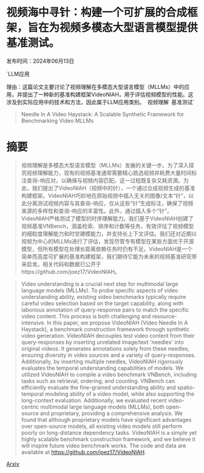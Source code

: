 # 视频海中寻针：构建一个可扩展的合成框架，旨在为视频多模态大型语言模型提供基准测试。

发布时间：2024年06月13日

`LLM应用

理由：这篇论文主要讨论了视频理解在多模态大型语言模型（MLLMs）中的应用，并提出了一种新的基准构建框架VideoNIAH，用于评估视频模型的性能。这涉及到实际应用中的技术和方法，因此属于LLM应用类别。` `视频理解` `基准测试`

> Needle In A Video Haystack: A Scalable Synthetic Framework for Benchmarking Video MLLMs

# 摘要

> 视频理解是多模态大型语言模型（MLLMs）发展的关键一步。为了深入探究视频理解能力，现有的视频基准通常需要精心挑选视频并耗费大量时间标注查询-响应对，以确保与视频内容匹配。这一过程既复杂又耗资源。为此，我们提出了VideoNIAH（视频中的针），一个通过合成视频生成的基准构建框架。VideoNIAH巧妙地在原始视频中插入无关的图像/文本“针”，以此分离测试视频内容与其查询-响应，仅从这些“针”生成标注，确保了视频来源的多样性和查询-响应的丰富性。此外，通过插入多个“针”，VideoNIAH严格测试了模型的时序理解能力。我们基于VideoNIAH创建了视频基准VNBench，涵盖检索、排序和计数等任务，有效评估了视频模型的细粒度理解能力和时空建模能力，并支持长上下文评估。我们还对近期以视频为中心的MLLMs进行了评估，发现尽管专有模型在某些方面优于开源模型，但所有模型在处理长距离依赖任务时仍有不足。VideoNIAH是一个简单而高度可扩展的基准构建框架，我们期待它能为未来的视频基准研究带来启发。相关代码和数据已公开于https://github.com/joez17/VideoNIAH。

> Video understanding is a crucial next step for multimodal large language models (MLLMs). To probe specific aspects of video understanding ability, existing video benchmarks typically require careful video selection based on the target capability, along with laborious annotation of query-response pairs to match the specific video content. This process is both challenging and resource-intensive. In this paper, we propose VideoNIAH (Video Needle In A Haystack), a benchmark construction framework through synthetic video generation. VideoNIAH decouples test video content from their query-responses by inserting unrelated image/text 'needles' into original videos. It generates annotations solely from these needles, ensuring diversity in video sources and a variety of query-responses. Additionally, by inserting multiple needles, VideoNIAH rigorously evaluates the temporal understanding capabilities of models. We utilized VideoNIAH to compile a video benchmark VNBench, including tasks such as retrieval, ordering, and counting. VNBench can efficiently evaluate the fine-grained understanding ability and spatio-temporal modeling ability of a video model, while also supporting the long-context evaluation. Additionally, we evaluated recent video-centric multimodal large language models (MLLMs), both open-source and proprietary, providing a comprehensive analysis. We found that although proprietary models have significant advantages over open-source models, all existing video models still perform poorly on long-distance dependency tasks. VideoNIAH is a simple yet highly scalable benchmark construction framework, and we believe it will inspire future video benchmark works. The code and data are available at https://github.com/joez17/VideoNIAH.

[Arxiv](https://arxiv.org/abs/2406.09367)